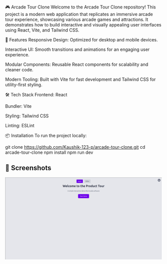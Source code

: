 🎮 Arcade Tour Clone
Welcome to the Arcade Tour Clone repository! This project is a modern web application that replicates an immersive arcade tour experience, showcasing various arcade games and attractions. It demonstrates how to build interactive and visually appealing user interfaces using React, Vite, and Tailwind CSS.

🚀 Features
Responsive Design: Optimized for desktop and mobile devices.

Interactive UI: Smooth transitions and animations for an engaging user experience.

Modular Components: Reusable React components for scalability and cleaner code.

Modern Tooling: Built with Vite for fast development and Tailwind CSS for utility-first styling.

🛠️ Tech Stack
Frontend: React

Bundler: Vite

Styling: Tailwind CSS

Linting: ESLint

📦 Installation
To run the project locally:

git clone https://github.com/Kaushik-123-p/arcade-tour-clone.git
cd arcade-tour-clone
npm install
npm run dev

## 📸 Screenshots

![Login Screen](./src//assets//project.png)
